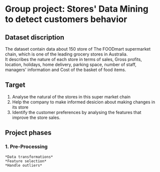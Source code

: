 # Group project: Stores' Data Mining to detect customers behavior
## Dataset discription
The dataset contain data about 150 store of The FOODmart supermarket chain, which is one of the leading grocery stores in Australia.<br> 
It describes the nature of each store in terms of sales, Gross profits, location, holidays, home delivery, parking space, number of staff, managers' information and Cost of the basket of food items.
## Target 
<ol>
  <li>Analyse the natural of the stores in this super market chain</li>
  <li>Help the company to make informed desicion about making changes in its store</li>
 <li>Identify the customer preferences by analysing the features that improve the store sales.</li>
</ol>

## Project phases
### 1. Pre-Processing 
    *Data transformations* 
    *Feature selection* 
    *Handle outliers* 
